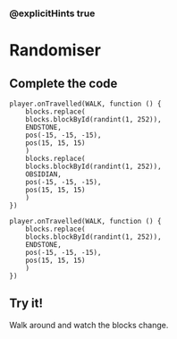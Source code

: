 ### @explicitHints true

# Randomiser

## Complete the code

```blocks
player.onTravelled(WALK, function () {
    blocks.replace(
    blocks.blockById(randint(1, 252)),
    ENDSTONE,
    pos(-15, -15, -15),
    pos(15, 15, 15)
    )
    blocks.replace(
    blocks.blockById(randint(1, 252)),
    OBSIDIAN,
    pos(-15, -15, -15),
    pos(15, 15, 15)
    )
})
```

```template
player.onTravelled(WALK, function () {
    blocks.replace(
    blocks.blockById(randint(1, 252)),
    ENDSTONE,
    pos(-15, -15, -15),
    pos(15, 15, 15)
    )
})
```

## Try it!

Walk around and watch the blocks change.